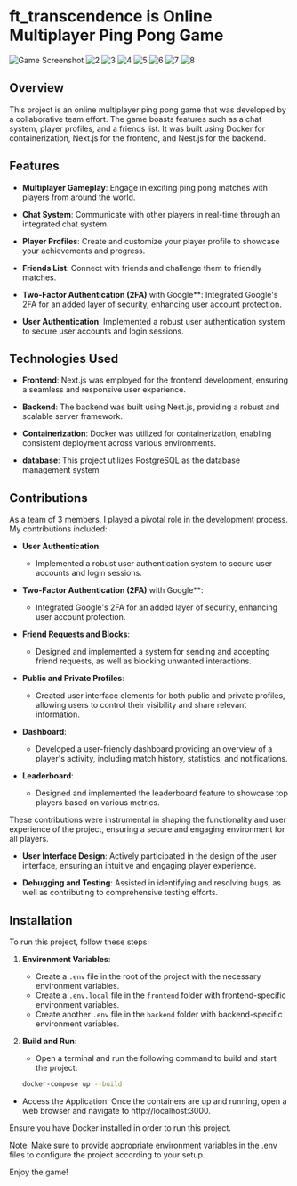 # ft_transcendence is Online Multiplayer Ping Pong Game

![Game Screenshot](Screenshoot/1.png) ![2](Screenshoot/2.png) ![3](Screenshoot/3.png) ![4](Screenshoot/4.png) ![5](Screenshoot/5.png) ![6](Screenshoot/6.png) ![7](Screenshoot/7.png) ![8](Screenshoot/8.png)


## Overview

This project is an online multiplayer ping pong game that was developed by a collaborative team effort. The game boasts features such as a chat system, player profiles, and a friends list. It was built using Docker for containerization, Next.js for the frontend, and Nest.js for the backend.

## Features

- **Multiplayer Gameplay**: Engage in exciting ping pong matches with players from around the world.

- **Chat System**: Communicate with other players in real-time through an integrated chat system.

- **Player Profiles**: Create and customize your player profile to showcase your achievements and progress.

- **Friends List**: Connect with friends and challenge them to friendly matches.
  
- **Two-Factor Authentication (2FA)** with Google**: Integrated Google's 2FA for an added layer of security, enhancing user account protection.

- **User Authentication**: Implemented a robust user authentication system to secure user accounts and login sessions.

## Technologies Used

- **Frontend**: Next.js was employed for the frontend development, ensuring a seamless and responsive user experience.

- **Backend**: The backend was built using Nest.js, providing a robust and scalable server framework.

- **Containerization**: Docker was utilized for containerization, enabling consistent deployment across various environments.
  
- **database**: This project utilizes PostgreSQL as the database management system

## Contributions

As a team of 3 members, I played a pivotal role in the development process. My contributions included:


- **User Authentication**:
  - Implemented a robust user authentication system to secure user accounts and login sessions.

- **Two-Factor Authentication (2FA)** with Google**:
  - Integrated Google's 2FA for an added layer of security, enhancing user account protection.

- **Friend Requests and Blocks**:
  - Designed and implemented a system for sending and accepting friend requests, as well as blocking unwanted interactions.

- **Public and Private Profiles**:
  - Created user interface elements for both public and private profiles, allowing users to control their visibility and share relevant information.

- **Dashboard**:
  - Developed a user-friendly dashboard providing an overview of a player's activity, including match history, statistics, and notifications.

- **Leaderboard**:
  - Designed and implemented the leaderboard feature to showcase top players based on various metrics.

These contributions were instrumental in shaping the functionality and user experience of the project, ensuring a secure and engaging environment for all players.

- **User Interface Design**: Actively participated in the design of the user interface, ensuring an intuitive and engaging player experience.

- **Debugging and Testing**: Assisted in identifying and resolving bugs, as well as contributing to comprehensive testing efforts.

## Installation

To run this project, follow these steps:

1. **Environment Variables**:
   - Create a `.env` file in the root of the project with the necessary environment variables.
   - Create a `.env.local` file in the `frontend` folder with frontend-specific environment variables.
   - Create another `.env` file in the `backend` folder with backend-specific environment variables.

2. **Build and Run**:
   - Open a terminal and run the following command to build and start the project:

   ```bash
   docker-compose up --build

- Access the Application:
        Once the containers are up and running, open a web browser and navigate to http://localhost:3000.

Ensure you have Docker installed in order to run this project.

Note: Make sure to provide appropriate environment variables in the .env files to configure the project according to your setup.

Enjoy the game!
